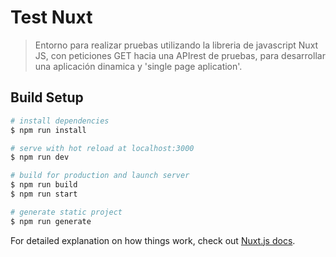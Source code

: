 # Test Nuxt

> Entorno para realizar pruebas utilizando la libreria de javascript Nuxt JS, con peticiones GET hacia una APIrest de pruebas, para desarrollar una aplicación dinamica y 'single page aplication'.

## Build Setup

``` bash
# install dependencies
$ npm run install

# serve with hot reload at localhost:3000
$ npm run dev

# build for production and launch server
$ npm run build
$ npm run start

# generate static project
$ npm run generate
```

For detailed explanation on how things work, check out [Nuxt.js docs](https://nuxtjs.org).
